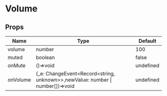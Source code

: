# Volume

## Props

| Name     | Type                                                                           | Default   |
| -------- | ------------------------------------------------------------------------------ | --------- |
| volume   | number                                                                         | 100       |
| muted    | boolean                                                                        | false     |
| onMute   | ()=>void                                                                       | undefined |
| onVolume | (\_e: ChangeEvent<Record<string, unknown>>,newValue: number \| number[])=>void | undefined |
